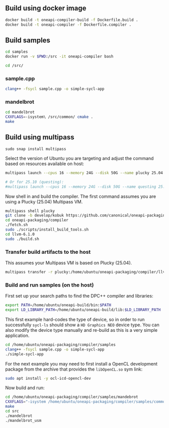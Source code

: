 Build using docker image
---

```bash
docker build -t oneapi-compiler-build -f Dockerfile.build .
docker build -t oneapi-compiler -f Dockerfile.compiler .
```

Build samples
---

```bash
cd samples
docker run -v $PWD:/src -it oneapi-compiler bash

cd /src/
```

### sample.cpp
```bash
clang++ -fsycl sample.cpp -o simple-sycl-app
```

### mandelbrot
```bash
cd mandelbrot
CXXFLAGS=-isystem\ /src/common/ cmake .
make
```

Build using multipass
---

```
sudo snap install multipass
```

Select the version of Ubuntu you are targeting and adjust the command based on resources available on host:

```bash
multipass launch --cpus 16 --memory 24G --disk 50G --name plucky 25.04

# Or for 25.10 (questing):
#multipass launch --cpus 16 --memory 24G --disk 50G --name questing 25.10
```

Now shell in and build the compiler. The first command assumes you are using a Plucky (25.04) Multipass VM.

```bash
multipass shell plucky
git clone -b develop/kobuk https://github.com/canonical/oneapi-packaging.git
cd oneapi-packaging/compiler
./fetch.sh
sudo ./scripts/install_build_tools.sh
cd llvm-6.1.0
sudo ./build.sh
```

### Transfer build artifacts to the host

This assumes your Multipass VM is based on Plucky (25.04).

```bash
multipass transfer -r plucky:/home/ubuntu/oneapi-packaging/compiler/llvm-6.1.0/build /home/ubuntu/oneapi-build
```

### Build and run samples (on the host)

First set up your search paths to find the DPC++ compiler and libraries:

```bash
export PATH=/home/ubuntu/oneapi-build/bin:$PATH
export LD_LIBRARY_PATH=/home/ubuntu/oneapi-build/lib:$LD_LIBRARY_PATH
```

This first example hard-codes the type of device, so in order to run successfully `sycl-ls` should show a `HD Graphics NEO` device type. You can also modify the device type manually and re-build as this is a very simple application.

```bash
cd /home/ubuntu/oneapi-packaging/compiler/samples
clang++ -fsycl sample.cpp -o simple-sycl-app
./simple-sycl-app
```

For the next example you may need to first install a OpenCL development package from the archive that provides the `libOpenCL.so` sym link:

```bash
sudo apt install -y ocl-icd-opencl-dev
```

Now build and run:

```bash
cd /home/ubuntu/oneapi-packaging/compiler/samples/mandebrot
CXXFLAGS="-isystem /home/ubuntu/oneapi-packaging/compiler/samples/common" cmake .
make
cd src
./mandelbrot
./mandelbrot_usm
```
